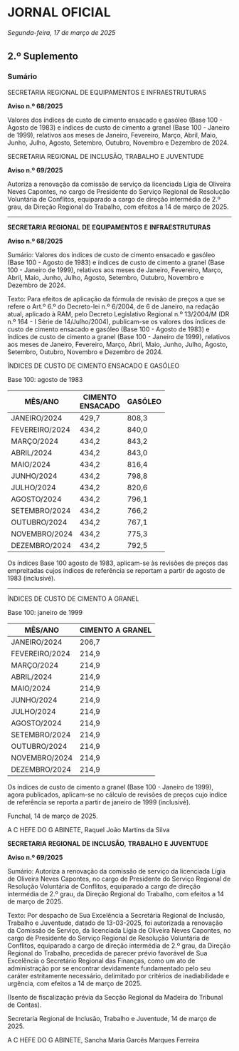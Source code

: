 # JORNAL OFICIAL

###### Segunda-feira, 17 de março de 2025

## **2.º Suplemento**

### **Sumário**

SECRETARIA REGIONAL DE EQUIPAMENTOS E INFRAESTRUTURAS

**Aviso n.º 68/2025**

Valores dos índices de custo de cimento ensacado e gasóleo (Base 100 - Agosto de
1983) e índices de custo de cimento a granel (Base 100 - Janeiro de 1999), relativos
aos meses de Janeiro, Fevereiro, Março, Abril, Maio, Junho, Julho, Agosto,
Setembro, Outubro, Novembro e Dezembro de 2024.

SECRETARIA REGIONAL DE INCLUSÃO, TRABALHO E JUVENTUDE

**Aviso n.º 69/2025**

Autoriza a renovação da comissão de serviço da licenciada Lígia de Oliveira Neves
Capontes, no cargo de Presidente do Serviço Regional de Resolução Voluntária de
Conflitos, equiparado a cargo de direção intermédia de 2.º grau, da Direção Regional
do Trabalho, com efeitos a 14 de março de 2025.




---

**SECRETARIA** **REGIONAL** **DE** **EQUIPAMENTOS** **E** **INFRAESTRUTURAS**


**Aviso n.º 68/2025**


Sumário:
Valores dos índices de custo de cimento ensacado e gasóleo (Base 100 - Agosto de 1983) e índices de custo de cimento a granel
(Base 100 - Janeiro de 1999), relativos aos meses de Janeiro, Fevereiro, Março, Abril, Maio, Junho, Julho, Agosto, Setembro, Outubro,
Novembro e Dezembro de 2024.

Texto:
Para efeitos de aplicação da fórmula de revisão de preços a que se refere o Art.º 6.º do Decreto-lei n.º 6/2004, de 6 de
Janeiro, na redação atual, aplicado à RAM, pelo Decreto Legislativo Regional n.º 13/2004/M (DR n.º 164 - I Série de
14/Julho/2004), publicam-se os valores dos índices de custo de cimento ensacado e gasóleo (Base 100 - Agosto de 1983) e
índices de custo de cimento a granel (Base 100 - Janeiro de 1999), relativos aos meses de Janeiro, Fevereiro, Março, Abril,
Maio, Junho, Julho, Agosto, Setembro, Outubro, Novembro e Dezembro de 2024.


ÍNDICES DE CUSTO DE CIMENTO ENSACADO E GASÓLEO


Base 100: agosto de 1983

|MÊS/ANO|CIMENTO<br>ENSACADO|GASÓLEO|
|---|---|---|
|JANEIRO/2024|429,7|808,3|
|FEVEREIRO/2024|434,2|840,0|
|MARÇO/2024|434,2|843,2|
|ABRIL/2024|434,2|843,0|
|MAIO/2024|434,2|816,4|
|JUNHO/2024|434,2|798,8|
|JULHO/2024|434,2|820,6|
|AGOSTO/2024|434,2|796,1|
|SETEMBRO/2024|434,2|766,2|
|OUTUBRO/2024|434,2|767,1|
|NOVEMBRO/2024|434,2|775,3|
|DEZEMBRO/2024|434,2|792,5|



Os índices Base 100 agosto de 1983, aplicam-se às revisões de preços das empreitadas cujos índices de referência se
reportam a partir de agosto de 1983 (inclusivé).




---

ÍNDICES DE CUSTO DE CIMENTO A GRANEL


Base 100: janeiro de 1999

|MÊS/ANO|CIMENTO A GRANEL|
|---|---|
|JANEIRO/2024|206,7|
|FEVEREIRO/2024|214,9|
|MARÇO/2024|214,9|
|ABRIL/2024|214,9|
|MAIO/2024|214,9|
|JUNHO/2024|214,9|
|JULHO/2024|214,9|
|AGOSTO/2024|214,9|
|SETEMBRO/2024|214,9|
|OUTUBRO/2024|214,9|
|NOVEMBRO/2024|214,9|
|DEZEMBRO/2024|214,9|



Os índices de custo de cimento a granel (Base 100 - Janeiro de 1999), agora publicados, aplicam-se no cálculo de revisões
de preços cujo índice de referência se reporta a partir de janeiro de 1999 (inclusivé).


Funchal, 14 de março de 2025.

A C HEFE DO G ABINETE, Raquel João Martins da Silva


**SECRETARIA** **REGIONAL** **DE** **INCLUSÃO,** **TRABALHO** **E** **JUVENTUDE**


**Aviso n.º 69/2025**


Sumário:
Autoriza a renovação da comissão de serviço da licenciada Lígia de Oliveira Neves Capontes, no cargo de Presidente do Serviço
Regional de Resolução Voluntária de Conflitos, equiparado a cargo de direção intermédia de 2.º grau, da Direção Regional do Trabalho,
com efeitos a 14 de março de 2025.

Texto:
Por despacho de Sua Excelência a Secretária Regional de Inclusão, Trabalho e Juventude, datado de 13-03-2025, foi
autorizada a renovação da Comissão de Serviço, da licenciada Lígia de Oliveira Neves Capontes, no cargo de Presidente do
Serviço Regional de Resolução Voluntária de Conflitos, equiparado a cargo de direção intermédia de 2.º grau, da Direção
Regional do Trabalho, precedida de parecer prévio favorável de Sua Excelência o Secretário Regional das Finanças, como um
ato de administração por se encontrar devidamente fundamentado pelo seu caráter estritamente necessário, delimitado por
critérios de inadiabilidade e urgência, com efeitos a 14 de março de 2025.


(Isento de fiscalização prévia da Secção Regional da Madeira do Tribunal de Contas).

Secretaria Regional de Inclusão, Trabalho e Juventude, 14 de março de 2025.

A C HEFE DO G ABINETE, Sancha Maria Garcês Marques Ferreira

